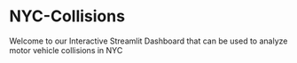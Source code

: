 # NYC-Collisions
Welcome to our Interactive Streamlit Dashboard that can be used to analyze motor vehicle collisions in NYC
